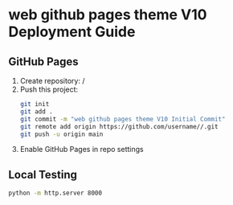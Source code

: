 # web github pages theme V10 Deployment Guide

## GitHub Pages
1. Create repository: /
2. Push this project:
   ```bash
   git init
   git add .
   git commit -m "web github pages theme V10 Initial Commit"
   git remote add origin https://github.com/username//.git
   git push -u origin main
   ```
3. Enable GitHub Pages in repo settings

## Local Testing
```bash
python -m http.server 8000
```
